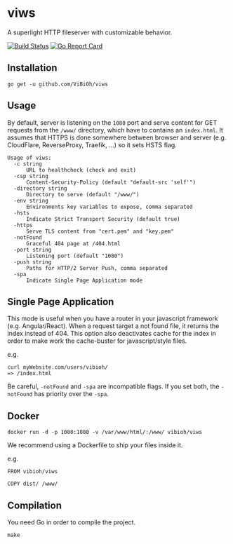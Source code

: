 # viws

A superlight HTTP fileserver with customizable behavior.

[![Build Status](https://travis-ci.org/ViBiOh/viws.svg?branch=master)](https://travis-ci.org/ViBiOh/viws)
[![Go Report Card](https://goreportcard.com/badge/github.com/ViBiOh/viws)](https://goreportcard.com/report/github.com/ViBiOh/viws)

## Installation

```
go get -u github.com/ViBiOh/viws
```

## Usage

By default, server is listening on the `1080` port and serve content for GET requests from the `/www/` directory, which have to contains an `index.html`. It assumes that HTTPS is done somewhere between browser and server (e.g. CloudFlare, ReverseProxy, Traefik, ...) so it sets HSTS flag.

```
Usage of viws:
  -c string
      URL to healthcheck (check and exit)
  -csp string
      Content-Security-Policy (default "default-src 'self'")
  -directory string
      Directory to serve (default "/www/")
  -env string
      Environments key variables to expose, comma separated
  -hsts
      Indicate Strict Transport Security (default true)
  -https
      Serve TLS content from "cert.pem" and "key.pem"
  -notFound
      Graceful 404 page at /404.html
  -port string
      Listening port (default "1080")
  -push string
      Paths for HTTP/2 Server Push, comma separated
  -spa
      Indicate Single Page Application mode
```

## Single Page Application

This mode is useful when you have a router in your javascript framework (e.g. Angular/React). When a request target a not found file, it returns the index instead of 404. This option also deactivates cache for the index in order to make work the cache-buster for javascript/style files.

e.g.
```
curl myWebsite.com/users/vibioh/
=> /index.html
```

Be careful, `-notFound` and `-spa` are incompatible flags. If you set both, the `-notFound` has priority over the `-spa`.


## Docker

`docker run -d -p 1080:1080 -v /var/www/html/:/www/ vibioh/viws`

We recommend using a Dockerfile to ship your files inside it.

e.g.
```
FROM vibioh/viws

COPY dist/ /www/
```

## Compilation

You need Go in order to compile the project.

```
make
```
